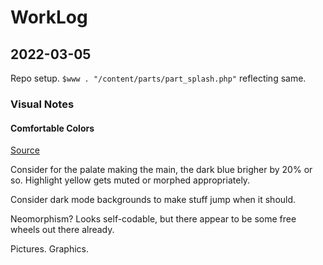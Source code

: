 # WorkLog

## 2022-03-05

Repo setup. `$www . "/content/parts/part_splash.php"` reflecting same.

### Visual Notes

#### Comfortable Colors

[Source](https://www.nexcess.net/blog/web-design-trends/)

Consider for the palate making the main, the dark blue brigher by 20% or so. Highlight yellow gets muted or morphed appropriately.

Consider dark mode backgrounds to make stuff jump when it should.

Neomorphism? Looks self-codable, but there appear to be some free wheels out there already.

Pictures. Graphics.